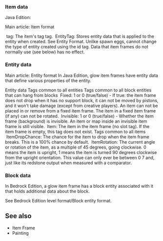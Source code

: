 ### Item data
Java Edition:

Main article: Item format

 tag: The item's tag tag.
 EntityTag: Stores entity data that is applied to the entity when created.
See Entity Format.
Unlike spawn eggs, cannot change the type of entity created using the id tag. Data that item frames do not normally use (see below) has no effect. 


### Entity data
Main article: Entity format
In Java Edition, glow item frames have entity data that define various properties of the entity.


 Entity data
Tags common to all entities
Tags common to all block entities that can hang from blocks
 Fixed:  1 or 0 (true/false) -  If true: the item frame does not drop when it has no support block, it can not be moved by pistons, and it won't take damage (except from creative players). An item can not be placed in or remove from a fixed item frame. The item in a fixed item frame (if any) can not be rotated.
 Invisible: 1 or 0 (true/false) -  Whether the item frame (background) is invisible. An item or map inside an invisible item frame is still visible.
 Item: The item in the item frame (no slot tag). If the item frame is empty, this tag does not exist.
Tags common to all items
 ItemDropChance: The chance for the item to drop when the item frame breaks. This is a 100% chance by default.
 ItemRotation: The current angle or rotation of the item, as a multiple of 45 degrees, going clockwise. 0 means the item is upright, 1 means the item is turned 90 degrees clockwise from the upright orientation. This value can only ever be between 0 7 and, just like its redstone output when measured with a comparator.

### Block data
In Bedrock Edition, a glow item frame has a block entity associated with it that holds additional data about the block.

See Bedrock Edition level format/Block entity format.

## See also
- Item Frame
- Painting


